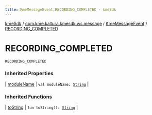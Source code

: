 ```yaml
---
title: KmeMessageEvent.RECORDING_COMPLETED - kmeSdk
---
```


[kmeSdk](../../index.html) / [com.kme.kaltura.kmesdk.ws.message](../index.html) / [KmeMessageEvent](index.html) / [RECORDING_COMPLETED](./-r-e-c-o-r-d-i-n-g_-c-o-m-p-l-e-t-e-d.html)

# RECORDING_COMPLETED

`RECORDING_COMPLETED`

### Inherited Properties

| [moduleName](module-name.html) | `val moduleName: `[`String`](https://kotlinlang.org/api/latest/jvm/stdlib/kotlin/-string/index.html) |

### Inherited Functions

| [toString](to-string.html) | `fun toString(): `[`String`](https://kotlinlang.org/api/latest/jvm/stdlib/kotlin/-string/index.html) |

